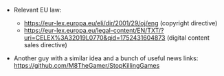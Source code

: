 * Relevant EU law:
  * https://eur-lex.europa.eu/eli/dir/2001/29/oj/eng (copyright directive)
  * https://eur-lex.europa.eu/legal-content/EN/TXT/?uri=CELEX%3A32019L0770&qid=1752431604873 (digital content sales directive)

* Another guy with a similar idea and a bunch of useful news links: https://github.com/M8TheGamer/StopKillingGames
